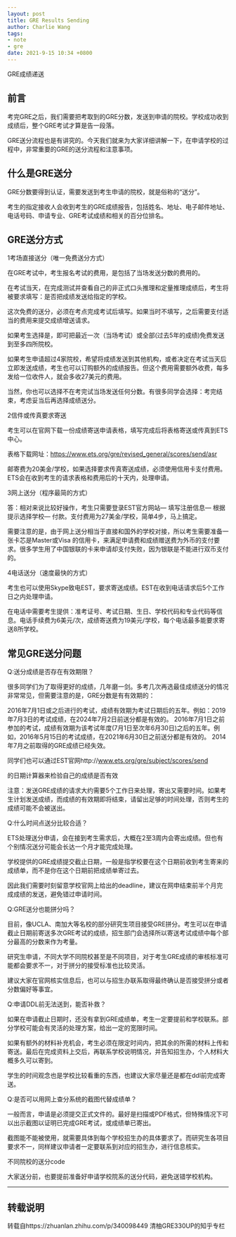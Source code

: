 ```yaml
---
layout: post
title: GRE Results Sending
author: Charlie Wang
tags:
- note
- gre
date: 2021-9-15 10:34 +0800
---
```

GRE成绩递送


前言
----

考完GRE之后，我们需要把考取到的GRE分数，发送到申请的院校。学校成功收到成绩后，整个GRE考试才算是告一段落。

GRE送分流程也是有讲究的。今天我们就来为大家详细讲解一下，在申请学校的过程中，非常重要的GRE的送分流程和注意事项。



什么是GRE送分
-----

GRE分数要得到认证，需要发送到考生申请的院校，就是俗称的“送分”。



考生的指定接收人会收到考生的GRE成绩报告，包括姓名、地址、电子邮件地址、电话号码、申请专业、GRE考试成绩和相关的百分位排名。



GRE送分方式
------

1考场直接送分（唯一免费送分方式）

在GRE考试中，考生报名考试的费用，是包括了当场发送分数的费用的。

在考试当天，在完成测试并查看自己的非正式口头推理和定量推理成绩后，考生将被要求填写：是否把成绩发送给指定的学校。

这次免费的送分，必须在考点完成考试后填写。如果当时不填写，之后需要支付适当的费用来提交成绩增送请求。

如果考生选择是，即可把最近一次（当场考试）或全部(过去5年的成绩)免费发送到至多四所院校。

如果考生申请超过4家院校，希望将成绩发送到其他机构，或者决定在考试当天后立即发送成绩，考生也可以订购额外的成绩报告。但这个费用需要额外收费，每多发给一位收件人，就会多收27美元的费用。

当然，你也可以选择不在考完试当场发送任何分数。有很多同学会选择：考完结束，考虑妥当后再选择成绩送分。



2信件或传真要求寄送

考生可以在官网下载一份成绩寄送申请表格，填写完成后将表格寄送或传真到ETS中心。

表格下载网址：https://www.ets.org/gre/revised_general/scores/send/asr

邮寄费为20美金/学校，如果选择要求传真寄送成绩，必须使用信用卡支付费用。ETS会在收到考生的请求表格和费用后的十天内，处理申请。



3网上送分（程序最简的方式）

答：相对来说比较好操作，考生只需要登录EST官方网站— 填写注册信息— 根据提示选择学校— 付款。支付费用为27美金/学校，简单4步，马上搞定。

需要注意的是，由于网上送分相当于直接和国外的学校对接，所以考生需要准备一张卡芯是Master或Visa 的信用卡，来满足申请费和成绩赠送费为外币的支付要求。很多学生用了中国银联的卡来申请却支付失败，因为银联是不能进行双币支付的。



4电话送分（速度最快的方式）

考生也可以使用Skype致电EST，要求寄送成绩。EST在收到电话请求后5个工作日之内处理申请。

在电话中需要考生提供：准考证号、考试日期、生日、学校代码和专业代码等信息。电话手续费为6美元/次，成绩寄送费为19美元/学校，每个电话最多能要求寄送8所学校。



常见GRE送分问题
------

Q:送分成绩是否存在有效期限？



很多同学们为了取得更好的成绩，几年磨一剑。多考几次再选最佳成绩送分的情况非常常见，但需要注意的是，GRE分数是有有效期的：

2016年7月1日或之后进行的考试，成绩有效期为考试日期后的五年。例如：2019年7月3日的考试成绩，在2024年7月2日前送分都是有效的。
2016年7月1日之前参加的考试，成绩有效期为该考试年度(7月1日至次年6月30日)之后的五年。例如，2016年5月15日的考试成绩，在2021年6月30日之前送分都是有效的。
2014年7月之前取得的GRE成绩已经失效。


同学们也可以通过EST官网http://www.ets.org/gre/subject/scores/send

的日期计算器来检验自己的成绩是否有效


注意：发送GRE成绩的请求大约需要5个工作日来处理，寄出又需要时间。如果考生计划发送成绩，而成绩的有效期即将结束，请留出足够的时间处理，否则考生的成绩可能不会被送出。



Q:什么时间点送分比较合适？



ETS处理送分申请，会在接到考生需求后，大概在2至3周内会寄出成绩。但也有个别情况送分可能会长达一个月才能完成处理。

学校提供的GRE成绩提交截止日期，一般是指学校要在这个日期前收到考生寄来的成绩单，而不是你在这个日期前把成绩单寄过去。

因此我们需要时刻留意学校官网上给出的deadline，建议在网申结束前半个月完成成绩的发送，避免错过申请时间。



Q:GRE送分也能拼分吗？



目前，像UCLA、南加大等名校的部分研究生项目接受GRE拼分。考生可以在申请截止日期前寄送多次GRE考试的成绩，招生部门会选择所以寄送考试成绩中每个部分最高的分数来作为考量。

研究生申请，不同大学不同院校甚至是不同项目，对于考生GRE成绩的审核标准可能都会要求不一，对于拼分的接受标准也比较灵活。

建议大家在官网核实信息后，也可以与招生办联系取得最终确认是否接受拼分或者分数偏好等事宜。



Q:申请DDL前无法送到，能否补救？



如果在申请截止日期时，还没有拿到GRE成绩单，考生一定要提前和学校联系。部分学校可能会有灵活的处理方案，给出一定的宽限时间。

如果有额外的材料补充机会，考生必须在限定时间内，把其余的所需的材料上传和寄送。最后在完成资料上交后，再联系学校说明情况，并告知招生办，个人材料大概多久可以寄到。

学生的时间观念也是学校比较看重的东西，也建议大家尽量还是都在ddl前完成寄送。



Q:是否可以用网上查分系统的截图代替成绩单？



一般而言，申请是必须提交正式文件的。最好是扫描或PDF格式，但特殊情况下可以出示截图以证明已完成GRE考试，或成绩单已寄出。

截图能不能被使用，就需要具体到每个学校招生办的具体要求了。而研究生各项目要求不一，同样建议申请者一定要联系到对应的招生办，进行信息核实。



不同院校的送分code

大家送分前，也要提前准备好申请学校院系的送分代码，避免送错学校机构。



----------

转载说明
----
转载自https://zhuanlan.zhihu.com/p/340098449 
清柚GRE330UP的知乎专栏


